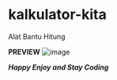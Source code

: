 # kalkulator-kita
Alat Bantu Hitung

**PREVIEW**
![image](https://user-images.githubusercontent.com/79729674/163005537-043cf34c-fe5e-42a6-954c-fb016033775c.png)

**_Happy Enjoy and Stay Coding_**
